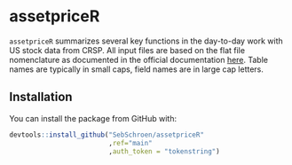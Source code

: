 
# assetpriceR

<!-- badges: start -->
<!-- badges: end -->

`assetpriceR` summarizes several key functions in the day-to-day work with US stock data from CRSP.
All input files are based on the flat file nomenclature as documented in the official documentation [here](http://www.crsp.org/files/crsp_us_stock.pdf).
Table names are typically in small caps, field names are in large cap letters.




## Installation

You can install the package from GitHub with:


``` r
devtools::install_github("SebSchroen/assetpriceR"
                         ,ref="main"
                         ,auth_token = "tokenstring")
```



